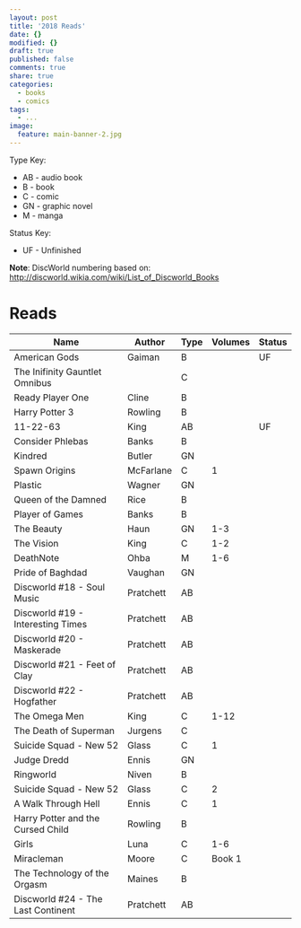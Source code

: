 ```yaml
---
layout: post
title: '2018 Reads'
date: {}
modified: {}
draft: true
published: false
comments: true
share: true
categories:
  - books
  - comics
tags:
  - ...
image:
  feature: main-banner-2.jpg
---
```


Type Key:
* AB - audio book
* B - book
* C - comic
* GN - graphic novel
* M - manga

Status Key:
* UF - Unfinished

**Note**: DiscWorld numbering based on: http://discworld.wikia.com/wiki/List_of_Discworld_Books

# Reads

| Name                               | Author    | Type  | Volumes | Status  |
|------------------------------------|-----------|-------|---------|---------|
| American Gods                      | Gaiman    | B     |         | UF      |
| The Inifinity Gauntlet Omnibus     |           | C     |         |         |
| Ready Player One                   | Cline     | B     |         |         |
| Harry Potter 3                     | Rowling   | B     |         |         |
| 11-22-63                           | King      | AB    |         | UF      |
| Consider Phlebas                   | Banks     | B     |         |         |
| Kindred                            | Butler    | GN    |         |         |
| Spawn Origins                      | McFarlane | C     | 1       |         |
| Plastic                            | Wagner    | GN    |         |         |
| Queen of the Damned                | Rice      | B     |         |         |
| Player of Games                    | Banks     | B     |         |         |
| The Beauty                         | Haun      | GN    | 1-3     |         |
| The Vision                         | King      | C     | 1-2     |         |
| DeathNote                          | Ohba      | M     | 1-6     |         |
| Pride of Baghdad                   | Vaughan   | GN    |         |         |
| Discworld #18 - Soul Music         | Pratchett | AB    |         |         |
| Discworld #19 - Interesting Times  | Pratchett | AB    |         |         |
| Discworld #20 - Maskerade          | Pratchett | AB    |         |         |
| Discworld #21 - Feet of Clay       | Pratchett | AB    |         |         |
| Discworld #22 - Hogfather          | Pratchett | AB    |         |         |
| The Omega Men                      | King      | C     | 1-12    |         |
| The Death of Superman              | Jurgens   | C     |         |         |
| Suicide Squad - New 52             | Glass     | C     | 1       |         |
| Judge Dredd                        | Ennis     | GN    |         |         |
| Ringworld                          | Niven     | B     |         |         |
| Suicide Squad - New 52             | Glass     | C     | 2       |         |
| A Walk Through Hell                | Ennis     | C     | 1       |         |
| Harry Potter and the Cursed Child  | Rowling   | B     |         |         |
| Girls                              | Luna      | C     | 1-6     |         |
| Miracleman                         | Moore     | C     | Book 1  |         |
| The Technology of the Orgasm       | Maines    | B     |         |         |
| Discworld #24 - The Last Continent | Pratchett | AB    |         |         |
